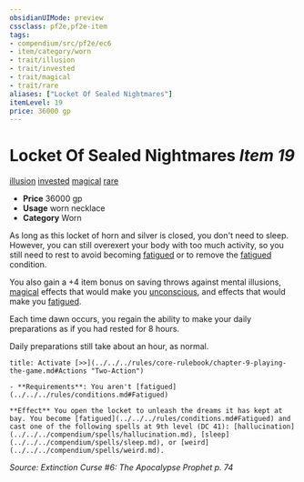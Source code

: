 ```yaml
---
obsidianUIMode: preview
cssclass: pf2e,pf2e-item
tags:
- compendium/src/pf2e/ec6
- item/category/worn
- trait/illusion
- trait/invested
- trait/magical
- trait/rare
aliases: ["Locket Of Sealed Nightmares"]
itemLevel: 19
price: 36000 gp
---
```

# Locket Of Sealed Nightmares *Item 19*  
[illusion](../../../rules/traits/illusion.md)  [invested](../../../rules/traits/invested.md)  [magical](../../../rules/traits/magical.md)  [rare](../../../rules/traits/rare.md)  

- **Price** 36000 gp
- **Usage** worn necklace
- **Category** Worn

As long as this locket of horn and silver is closed, you don't need to sleep. However, you can still overexert your body with too much activity, so you still need to rest to avoid becoming [fatigued](../../../rules/conditions.md#Fatigued) or to remove the [fatigued](../../../rules/conditions.md#Fatigued) condition.

You also gain a +4 item bonus on saving throws against mental illusions, [magical](../../../rules/traits/magical.md) effects that would make you [unconscious](../../../rules/conditions.md#Unconscious), and effects that would make you [fatigued](../../../rules/conditions.md#Fatigued).

Each time dawn occurs, you regain the ability to make your daily preparations as if you had rested for 8 hours.

Daily preparations still take about an hour, as normal.

```ad-embed-ability
title: Activate [>>](../../../rules/core-rulebook/chapter-9-playing-the-game.md#Actions "Two-Action")

- **Requirements**: You aren't [fatigued](../../../rules/conditions.md#Fatigued)

**Effect** You open the locket to unleash the dreams it has kept at bay. You become [fatigued](../../../rules/conditions.md#Fatigued) and cast one of the following spells at 9th level (DC 41): [hallucination](../../../compendium/spells/hallucination.md), [sleep](../../../compendium/spells/sleep.md), or [weird](../../../compendium/spells/weird.md).
```

*Source: Extinction Curse #6: The Apocalypse Prophet p. 74*
